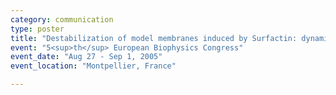 ```yaml
---
category: communication
type: poster
title: "Destabilization of model membranes induced by Surfactin: dynamics and structural NMR studies"
event: "5<sup>th</sup> European Biophysics Congress"
event_date: "Aug 27 - Sep 1, 2005"
event_location: "Montpellier, France"

---
```

